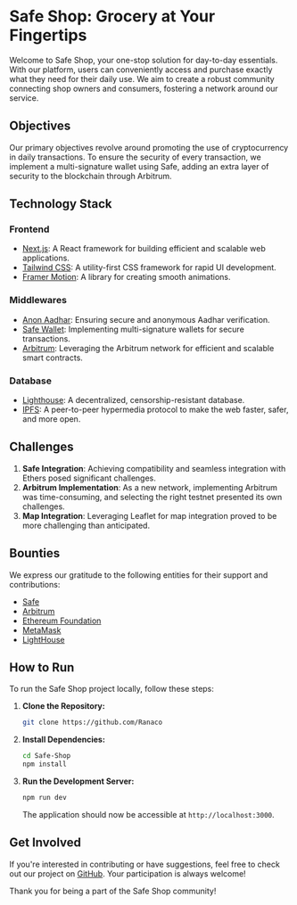 # Safe Shop: Grocery at Your Fingertips

Welcome to Safe Shop, your one-stop solution for day-to-day essentials. With our platform, users can conveniently access and purchase exactly what they need for their daily use. We aim to create a robust community connecting shop owners and consumers, fostering a network around our service.

## Objectives

Our primary objectives revolve around promoting the use of cryptocurrency in daily transactions. To ensure the security of every transaction, we implement a multi-signature wallet using Safe, adding an extra layer of security to the blockchain through Arbitrum.

## Technology Stack

### Frontend

- [Next.js](https://nextjs.org/): A React framework for building efficient and scalable web applications.
- [Tailwind CSS](https://tailwindcss.com/): A utility-first CSS framework for rapid UI development.
- [Framer Motion](https://www.framer.com/motion/): A library for creating smooth animations.

### Middlewares

- [Anon Aadhar](https://anonaadhar.com/): Ensuring secure and anonymous Aadhar verification.
- [Safe Wallet](https://safe.global/): Implementing multi-signature wallets for secure transactions.
- [Arbitrum](https://offchainlabs.com/): Leveraging the Arbitrum network for efficient and scalable smart contracts.

### Database

- [Lighthouse](https://lighthouse.storage/): A decentralized, censorship-resistant database.
- [IPFS](https://ipfs.io/): A peer-to-peer hypermedia protocol to make the web faster, safer, and more open.

## Challenges

1. **Safe Integration**: Achieving compatibility and seamless integration with Ethers posed significant challenges.
2. **Arbitrum Implementation**: As a new network, implementing Arbitrum was time-consuming, and selecting the right testnet presented its own challenges.
3. **Map Integration**: Leveraging Leaflet for map integration proved to be more challenging than anticipated.

## Bounties

We express our gratitude to the following entities for their support and contributions:

- [Safe](https://safe.global/)
- [Arbitrum](https://offchainlabs.com/arbitrum/)
- [Ethereum Foundation](https://ethereum.org/en/foundation/)
- [MetaMask](https://metamask.io/)
- [LightHouse](https://lighthouse.storage/)

## How to Run

To run the Safe Shop project locally, follow these steps:

1. **Clone the Repository:**

   ```bash
   git clone https://github.com/Ranaco
   ```

2. **Install Dependencies:**

   ```bash
   cd Safe-Shop
   npm install
   ```

3. **Run the Development Server:**

   ```bash
   npm run dev
   ```

   The application should now be accessible at `http://localhost:3000`.

## Get Involved

If you're interested in contributing or have suggestions, feel free to check out our project on [GitHub](https://github.com/Ranaco). Your participation is always welcome!

Thank you for being a part of the Safe Shop community!
